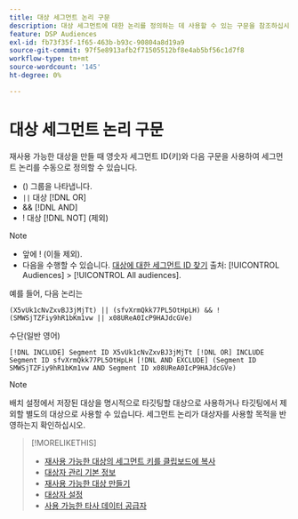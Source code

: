 ```yaml
---
title: 대상 세그먼트 논리 구문
description: 대상 세그먼트에 대한 논리를 정의하는 데 사용할 수 있는 구문을 참조하십시오.
feature: DSP Audiences
exl-id: fb73f35f-1f65-463b-b93c-90804a8d19a9
source-git-commit: 97f5e8913afb2f71505512bf8e4ab5bf56c1d7f8
workflow-type: tm+mt
source-wordcount: '145'
ht-degree: 0%

---
```


# 대상 세그먼트 논리 구문

재사용 가능한 대상을 만들 때 영숫자 세그먼트 ID(키)와 다음 구문을 사용하여 세그먼트 논리를 수동으로 정의할 수 있습니다.

* () 그룹을 나타냅니다.
* `||` 대상 [!DNL OR] <!-- || escaped with backticks so Jenkins doesn't think it's a Markdown table -->
* &amp;&amp; [!DNL AND]
* ! 대상 [!DNL NOT] (제외)

>[!NOTE]
>
>* 앞에 ! (이들 제외).
>* 다음을 수행할 수 있습니다. [대상에 대한 세그먼트 ID 찾기](reusable-audience-clipboard.md) 출처: [!UICONTROL Audiences] > [!UICONTROL All audiences].

예를 들어, 다음 논리는

```
(X5vUk1cNvZxvBJ3jMjTt) || (sfvXrmQkk77PL5OtHpLH) && !(SMWSjTZFiy9hR1bKm1vw || x08UReA0IcP9HAJdcGVe)
```

수단(일반 영어)

```
[!DNL INCLUDE] Segment ID X5vUk1cNvZxvBJ3jMjTt [!DNL OR] INCLUDE Segment ID sfvXrmQkk77PL5OtHpLH [!DNL AND EXCLUDE] (Segment ID SMWSjTZFiy9hR1bKm1vw AND Segment ID x08UReA0IcP9HAJdcGVe)
```

>[!NOTE]
>
>배치 설정에서 저장된 대상을 명시적으로 타깃팅할 대상으로 사용하거나 타깃팅에서 제외할 별도의 대상으로 사용할 수 있습니다. 세그먼트 논리가 대상자를 사용할 목적을 반영하는지 확인하십시오.

>[!MORELIKETHIS]
>
>* [재사용 가능한 대상의 세그먼트 키를 클립보드에 복사](reusable-audience-clipboard.md)
>* [대상자 관리 기본 정보](audience-about.md)
>* [재사용 가능한 대상 만들기](reusable-audience-create.md)
>* [대상자 설정](audience-settings.md)
>* [사용 가능한 타사 데이터 공급자](third-party-data-providers.md)
